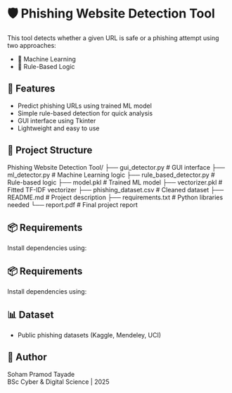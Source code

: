 # 🛡️ Phishing Website Detection Tool
This tool detects whether a given URL is safe or a phishing attempt using two approaches:
- 🧠 Machine Learning
- 📜 Rule-Based Logic

## 🚀 Features
- Predict phishing URLs using trained ML model
- Simple rule-based detection for quick analysis
- GUI interface using Tkinter
- Lightweight and easy to use

## 📂 Project Structure
Phishing Website Detection Tool/
├── gui_detector.py # GUI interface
├── ml_detector.py # Machine Learning logic
├── rule_based_detector.py # Rule-based logic
├── model.pkl # Trained ML model
├── vectorizer.pkl # Fitted TF-IDF vectorizer
├── phishing_dataset.csv # Cleaned dataset
├── README.md # Project description
├── requirements.txt # Python libraries needed
└── report.pdf # Final project report

## 📦 Requirements
Install dependencies using:

## 📦 Requirements
Install dependencies using:

## 📊 Dataset
- Public phishing datasets (Kaggle, Mendeley, UCI)

## 📌 Author
Soham Pramod Tayade  
BSc Cyber & Digital Science | 2025  

